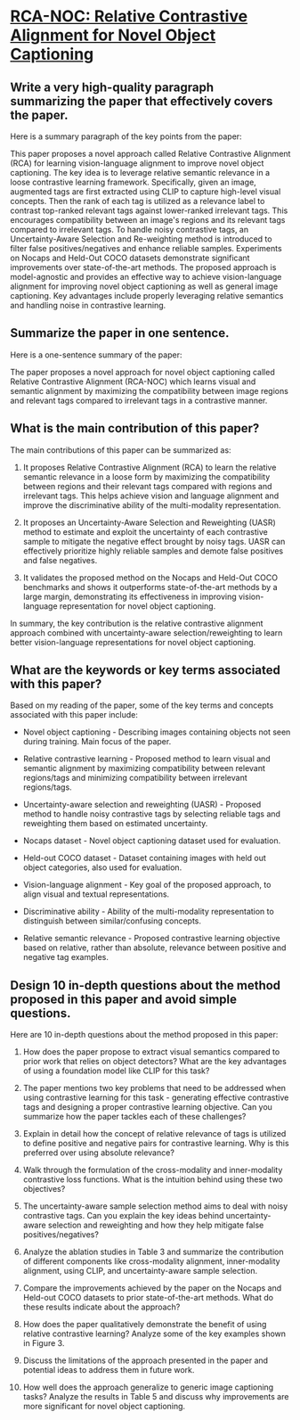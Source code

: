 # [RCA-NOC: Relative Contrastive Alignment for Novel Object Captioning](https://arxiv.org/abs/2312.06299)

## Write a very high-quality paragraph summarizing the paper that effectively covers the paper.

 Here is a summary paragraph of the key points from the paper:

This paper proposes a novel approach called Relative Contrastive Alignment (RCA) for learning vision-language alignment to improve novel object captioning. The key idea is to leverage relative semantic relevance in a loose contrastive learning framework. Specifically, given an image, augmented tags are first extracted using CLIP to capture high-level visual concepts. Then the rank of each tag is utilized as a relevance label to contrast top-ranked relevant tags against lower-ranked irrelevant tags. This encourages compatibility between an image's regions and its relevant tags compared to irrelevant tags. To handle noisy contrastive tags, an Uncertainty-Aware Selection and Re-weighting method is introduced to filter false positives/negatives and enhance reliable samples. Experiments on Nocaps and Held-Out COCO datasets demonstrate significant improvements over state-of-the-art methods. The proposed approach is model-agnostic and provides an effective way to achieve vision-language alignment for improving novel object captioning as well as general image captioning. Key advantages include properly leveraging relative semantics and handling noise in contrastive learning.


## Summarize the paper in one sentence.

 Here is a one-sentence summary of the paper:

The paper proposes a novel approach for novel object captioning called Relative Contrastive Alignment (RCA-NOC) which learns visual and semantic alignment by maximizing the compatibility between image regions and relevant tags compared to irrelevant tags in a contrastive manner.


## What is the main contribution of this paper?

 The main contributions of this paper can be summarized as:

1. It proposes Relative Contrastive Alignment (RCA) to learn the relative semantic relevance in a loose form by maximizing the compatibility between regions and their relevant tags compared with regions and irrelevant tags. This helps achieve vision and language alignment and improve the discriminative ability of the multi-modality representation.

2. It proposes an Uncertainty-Aware Selection and Reweighting (UASR) method to estimate and exploit the uncertainty of each contrastive sample to mitigate the negative effect brought by noisy tags. UASR can effectively prioritize highly reliable samples and demote false positives and false negatives. 

3. It validates the proposed method on the Nocaps and Held-Out COCO benchmarks and shows it outperforms state-of-the-art methods by a large margin, demonstrating its effectiveness in improving vision-language representation for novel object captioning.

In summary, the key contribution is the relative contrastive alignment approach combined with uncertainty-aware selection/reweighting to learn better vision-language representations for novel object captioning.


## What are the keywords or key terms associated with this paper?

 Based on my reading of the paper, some of the key terms and concepts associated with this paper include:

- Novel object captioning - Describing images containing objects not seen during training. Main focus of the paper.

- Relative contrastive learning - Proposed method to learn visual and semantic alignment by maximizing compatibility between relevant regions/tags and minimizing compatibility between irrelevant regions/tags.  

- Uncertainty-aware selection and reweighting (UASR) - Proposed method to handle noisy contrastive tags by selecting reliable tags and reweighting them based on estimated uncertainty.

- Nocaps dataset - Novel object captioning dataset used for evaluation.

- Held-out COCO dataset - Dataset containing images with held out object categories, also used for evaluation.

- Vision-language alignment - Key goal of the proposed approach, to align visual and textual representations. 

- Discriminative ability - Ability of the multi-modality representation to distinguish between similar/confusing concepts.

- Relative semantic relevance - Proposed contrastive learning objective based on relative, rather than absolute, relevance between positive and negative tag examples.


## Design 10 in-depth questions about the method proposed in this paper and avoid simple questions.

 Here are 10 in-depth questions about the method proposed in this paper:

1. How does the paper propose to extract visual semantics compared to prior work that relies on object detectors? What are the key advantages of using a foundation model like CLIP for this task?

2. The paper mentions two key problems that need to be addressed when using contrastive learning for this task - generating effective contrastive tags and designing a proper contrastive learning objective. Can you summarize how the paper tackles each of these challenges? 

3. Explain in detail how the concept of relative relevance of tags is utilized to define positive and negative pairs for contrastive learning. Why is this preferred over using absolute relevance?

4. Walk through the formulation of the cross-modality and inner-modality contrastive loss functions. What is the intuition behind using these two objectives?

5. The uncertainty-aware sample selection method aims to deal with noisy contrastive tags. Can you explain the key ideas behind uncertainty-aware selection and reweighting and how they help mitigate false positives/negatives?

6. Analyze the ablation studies in Table 3 and summarize the contribution of different components like cross-modality alignment, inner-modality alignment, using CLIP, and uncertainty-aware sample selection.

7. Compare the improvements achieved by the paper on the Nocaps and Held-out COCO datasets to prior state-of-the-art methods. What do these results indicate about the approach?

8. How does the paper qualitatively demonstrate the benefit of using relative contrastive learning? Analyze some of the key examples shown in Figure 3.

9. Discuss the limitations of the approach presented in the paper and potential ideas to address them in future work.

10. How well does the approach generalize to generic image captioning tasks? Analyze the results in Table 5 and discuss why improvements are more significant for novel object captioning.
